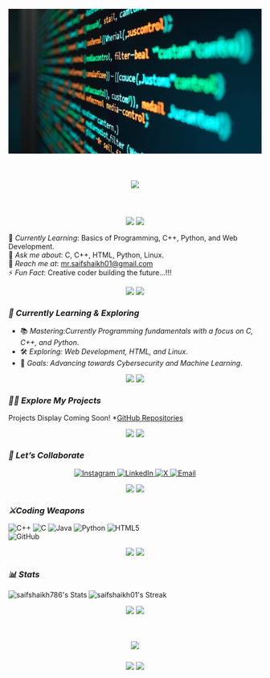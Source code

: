 ![logo](hfnatq8ysypiutounrad.jpg)
<h1 align="center">
  <img src="https://readme-typing-svg.herokuapp.com/?font=Righteous&size=35&center=true&vCenter=true&width=500&height=70&duration=4000&lines=Hi+Everyone!+👋;I'm+Saif+Shaikh!;Welcome+to+My+GitHub+Profile!" />
</h1>
</br>

<p align="center">
  <img src="https://user-images.githubusercontent.com/73097560/115834477-dbab4500-a447-11eb-908a-139a6edaec5c.gif" />
  <img src="https://user-images.githubusercontent.com/73097560/115834477-dbab4500-a447-11eb-908a-139a6edaec5c.gif"/>
</p>

🌱 *Currently Learning*: Basics of Programming, C++, Python, and Web Development.  
💬 *Ask me about*: C, C++, HTML, Python, Linux.  
📧 *Reach me at*: [mr.saifshaikh01@gmail.com](mailto:mr.saifshaikh01@gmail.com)  
⚡ *Fun Fact*: Creative coder building the future...!!!


<p align="center">
  <img src="https://user-images.githubusercontent.com/73097560/115834477-dbab4500-a447-11eb-908a-139a6edaec5c.gif" />
  <img src="https://user-images.githubusercontent.com/73097560/115834477-dbab4500-a447-11eb-908a-139a6edaec5c.gif" />
</p>


### *🌱 Currently Learning & Exploring*

- 📚 *Mastering:Currently Programming fundamentals with a focus on *C*, *C++*, and *Python**.  
- 🛠 *Exploring: Web Development, *HTML*, and *Linux**.  
- 🌟 *Goals: Advancing towards *Cybersecurity* and *Machine Learning**.


<p align="center">
  <img src="https://user-images.githubusercontent.com/73097560/115834477-dbab4500-a447-11eb-908a-139a6edaec5c.gif" />
  <img src="https://user-images.githubusercontent.com/73097560/115834477-dbab4500-a447-11eb-908a-139a6edaec5c.gif"/>
</p>

### *👨‍💻 Explore My Projects*  
Projects Display Coming Soon! *[GitHub Repositories](https://github.com/saifShaikh786?tab=repositories)

<p align="center">
  <img src="https://user-images.githubusercontent.com/73097560/115834477-dbab4500-a447-11eb-908a-139a6edaec5c.gif" />
  <img src="https://user-images.githubusercontent.com/73097560/115834477-dbab4500-a447-11eb-908a-139a6edaec5c.gif"/>
</p>

### *🤝 Let’s Collaborate*

<p align="center">
  <a href="https://instagram.com/saif_shaikh__25" target="_blank">
    <img src="https://img.shields.io/badge/Instagram-%23E4405F.svg?style=for-the-badge&logo=instagram&logoColor=white" alt="Instagram">
  </a>
  <a href="https://www.linkedin.com/in/saif-shaikh-553923343" target="_blank">
    <img src="https://img.shields.io/badge/LinkedIn-%230077B5.svg?style=for-the-badge&logo=linkedin&logoColor=white" alt="LinkedIn">
  </a>
  <a href="https://x.com/Mr_SaifShaikh?t=Vcmd2PENQx1SWUPHzdQmgw&s=09" target="_blank">
    <img src="https://img.shields.io/badge/X-%23121011.svg?style=for-the-badge&logo=x&logoColor=white" alt="X">
  </a>
  <a href="mailto:mr.saifshaikh01@gmail.com" target="_blank">
    <img src="https://img.shields.io/badge/Email-%23D14836.svg?style=for-the-badge&logo=gmail&logoColor=white" alt="Email">
  </a>
</p>

<p align="center">
  <img src="https://user-images.githubusercontent.com/73097560/115834477-dbab4500-a447-11eb-908a-139a6edaec5c.gif" />
  <img src="https://user-images.githubusercontent.com/73097560/115834477-dbab4500-a447-11eb-908a-139a6edaec5c.gif"  />
</p>

### *⚔️Coding Weapons*

![C++](https://img.shields.io/badge/c++-%2300599C.svg?style=for-the-badge&logo=c%2B%2B&logoColor=white) 
![C](https://img.shields.io/badge/c-%2300599C.svg?style=for-the-badge&logo=c&logoColor=white)
![Java](https://img.shields.io/badge/java-%23ED8B00.svg?style=for-the-badge&logo=openjdk&logoColor=white) 
![Python](https://img.shields.io/badge/python-3670A0?style=for-the-badge&logo=python&logoColor=ffdd54) 
![HTML5](https://img.shields.io/badge/html5-%23E34F26.svg?style=for-the-badge&logo=html5&logoColor=white)  
![GitHub](https://img.shields.io/badge/github-%23121011.svg?style=for-the-badge&logo=github&logoColor=white) 

<p align="center">
  <img src="https://user-images.githubusercontent.com/73097560/115834477-dbab4500-a447-11eb-908a-139a6edaec5c.gif" />
  <img src="https://user-images.githubusercontent.com/73097560/115834477-dbab4500-a447-11eb-908a-139a6edaec5c.gif"  />
</p>

### *📊 Stats*
![saifshaikh786's Stats](https://github-readme-stats.vercel.app/api?username=saifshaikh786&theme=chartreuse-dark&show_icons=true&hide_border=false&count_private=true)
![saifshaikh01's Streak](https://github-readme-streak-stats.herokuapp.com/?user=saifshaikh01&theme=chartreuse-dark&hide_border=false)
<p align="center">
  <img src="https://user-images.githubusercontent.com/73097560/115834477-dbab4500-a447-11eb-908a-139a6edaec5c.gif" />
  <img src="https://user-images.githubusercontent.com/73097560/115834477-dbab4500-a447-11eb-908a-139a6edaec5c.gif" />
</p>





<h1 align="center">
 <img src="https://readme-typing-svg.herokuapp.com/?font=Righteous&size=25&center=true&vCenter=true&width=500&height=70&duration=4000&lines=Thanks+for+checking+us+out!+👀;++I+Hope+to+see+you+againsoon!🏃‍♂+🌟;+Growth+ends+where+comfort+begins!+💪" />

</h1>
<p align="center">
  <img src="https://user-images.githubusercontent.com/73097560/115834477-dbab4500-a447-11eb-908a-139a6edaec5c.gif" />
  <img src="https://user-images.githubusercontent.com/73097560/115834477-dbab4500-a447-11eb-908a-139a6edaec5c.gif" />
</p>
